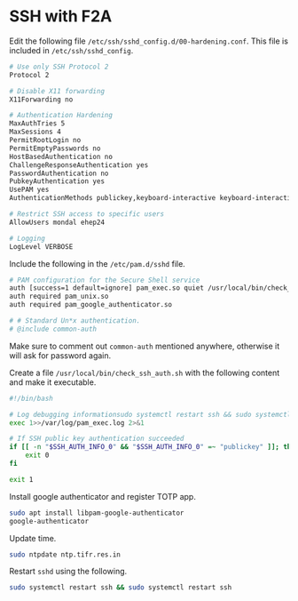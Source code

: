 # SSH with F2A

Edit the following file `/etc/ssh/sshd_config.d/00-hardening.conf`. This file is included in `/etc/ssh/sshd_config`.
```BASH
# Use only SSH Protocol 2
Protocol 2

# Disable X11 forwarding
X11Forwarding no

# Authentication Hardening
MaxAuthTries 5
MaxSessions 4
PermitRootLogin no
PermitEmptyPasswords no
HostBasedAuthentication no
ChallengeResponseAuthentication yes
PasswordAuthentication no
PubkeyAuthentication yes
UsePAM yes
AuthenticationMethods publickey,keyboard-interactive keyboard-interactive

# Restrict SSH access to specific users
AllowUsers mondal ehep24

# Logging
LogLevel VERBOSE
```

Include the following in the `/etc/pam.d/sshd` file.
```BASH
# PAM configuration for the Secure Shell service
auth [success=1 default=ignore] pam_exec.so quiet /usr/local/bin/check_ssh_auth.sh
auth required pam_unix.so
auth required pam_google_authenticator.so

# # Standard Un*x authentication.
# @include common-auth
```
Make sure to comment out `common-auth` mentioned anywhere, otherwise it will ask for password again.

Create a file `/usr/local/bin/check_ssh_auth.sh` with the following content and make it executable.
```BASH
#!/bin/bash

# Log debugging informationsudo systemctl restart ssh && sudo systemctl restart ssh
exec 1>>/var/log/pam_exec.log 2>&1

# If SSH public key authentication succeeded
if [[ -n "$SSH_AUTH_INFO_0" && "$SSH_AUTH_INFO_0" =~ "publickey" ]]; then
    exit 0
fi

exit 1
```

Install google authenticator and register TOTP app.
```BASH
sudo apt install libpam-google-authenticator
google-authenticator
```

Update time.
```BASH
sudo ntpdate ntp.tifr.res.in
```

Restart `sshd` using the following.
```BASH
sudo systemctl restart ssh && sudo systemctl restart ssh
```
